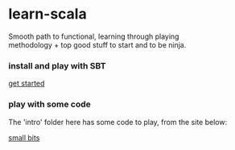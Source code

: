 learn-scala
===========

Smooth path to functional, learning through playing  
methodology + top good stuff to start and to be ninja. 



### install and play with SBT

[get started](http://www.scala-sbt.org/release/tutorial/)

### play with some code  


The 'intro' folder here has some code to play, from the site below:

[small bits](http://www.scala-sbt.org/release/tutorial/)

